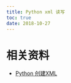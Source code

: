 ```yaml
---
title: Python xml 读写
toc: true
date: 2018-10-27
---
```




# 相关资料

- [Python 创建XML](https://blog.csdn.net/SeeTheWorld518/article/details/49535285)
